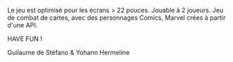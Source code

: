 Le jeu est optimisé pour les écrans > 22 pouces.
Jouable à 2 joueurs.
Jeu de combat de cartes, avec des personnages Comics, Marvel
crées à partir d'une API.

HAVE FUN !

Guilaume de Stéfano & Yohann Hermeline
